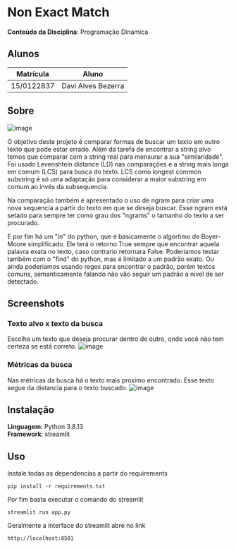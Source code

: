# Non Exact Match

**Conteúdo da Disciplina**: Programação Dinamica<br>

## Alunos
|Matrícula | Aluno |
| -- | -- |
| 15/0122837  |  Davi Alves Bezerra |

## Sobre 
![image](https://user-images.githubusercontent.com/34287081/216735801-ec20d696-bf54-45f6-aa6a-e60c104e6180.png)

O objetivo deste projeto é comparar formas de buscar um texto em outro texto que pode estar errado. Além da tarefa de encontrar a string alvo temos que comparar com a string real para mensurar a sua "similaridade". Foi usado Levenshtein distance (LD) nas comparações e a string mais longa em comum (LCS) para busca do texto. LCS como longest common substring é só uma adaptação para considerar a maior substring em comum ao invés da subsequencia. 

Na comparação também é apresentado o uso de ngram para criar uma nova sequencia a partir do texto em que se deseja buscar. Esse ngram está setado para sempre ter como grau dos "ngrams" o tamanho do texto a ser procurado. 

E por fim há um "in" do python, que é basicamente o algortimo de Boyer-Moore simplificado. Ele terá o retorno True sempre que encontrar aquela palavra exata no texto, caso contrario retornara False. Poderiamos testar também com o "find" do python, mas é limitado a um padrão exato. Ou ainda poderiamos usando regex para encontrar o padrão, porém textos comuns, semanticamente falando não vão seguir um padrão a nivel de ser detectado.

## Screenshots
### Texto alvo x texto da busca
Escolha um texto que deseja procurar dentro de outro, onde você não tem certeza se está correto.
![image](https://user-images.githubusercontent.com/34287081/216736044-0d7fd8aa-809b-4fed-80e6-8ad39b18f6cc.png)

### Métricas da busca
Nas métricas da busca há o texto mais proximo encontrado. Esse texto segue da distancia para o texto buscado.
![image](https://user-images.githubusercontent.com/34287081/216736108-8b057047-3569-4b6a-800c-004c7b0b4739.png)


## Instalação 
**Linguagem**: Python 3.8.13<br>
**Framework**: streamlit<br>

## Uso 
Instale todas as dependencias a partir do requirements
```
pip install -r requirements.txt
```

Por fim basta executar o comando do streamlit
```
streamlit run app.py
```

Geralmente a interface do streamlit abre no link
```
http://localhost:8501
```






